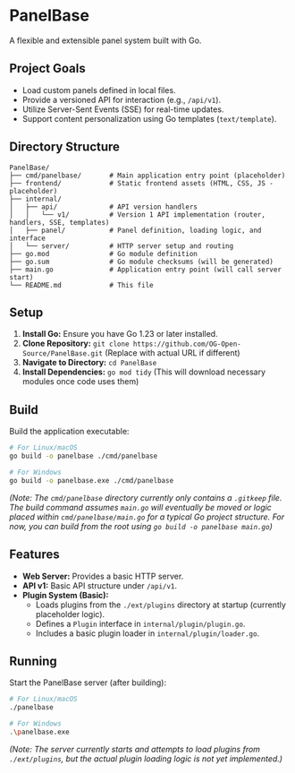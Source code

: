 # PanelBase

A flexible and extensible panel system built with Go.

## Project Goals

*   Load custom panels defined in local files.
*   Provide a versioned API for interaction (e.g., `/api/v1`).
*   Utilize Server-Sent Events (SSE) for real-time updates.
*   Support content personalization using Go templates (`text/template`).

## Directory Structure

```
PanelBase/
├── cmd/panelbase/       # Main application entry point (placeholder)
├── frontend/            # Static frontend assets (HTML, CSS, JS - placeholder)
├── internal/
│   ├── api/             # API version handlers
│   │   └── v1/          # Version 1 API implementation (router, handlers, SSE, templates)
│   ├── panel/           # Panel definition, loading logic, and interface
│   └── server/          # HTTP server setup and routing
├── go.mod               # Go module definition
├── go.sum               # Go module checksums (will be generated)
├── main.go              # Application entry point (will call server start)
└── README.md            # This file
```

## Setup

1.  **Install Go:** Ensure you have Go 1.23 or later installed.
2.  **Clone Repository:** `git clone https://github.com/OG-Open-Source/PanelBase.git` (Replace with actual URL if different)
3.  **Navigate to Directory:** `cd PanelBase`
4.  **Install Dependencies:** `go mod tidy` (This will download necessary modules once code uses them)

## Build

Build the application executable:

```bash
# For Linux/macOS
go build -o panelbase ./cmd/panelbase

# For Windows
go build -o panelbase.exe ./cmd/panelbase
```

*(Note: The `cmd/panelbase` directory currently only contains a `.gitkeep` file. The build command assumes `main.go` will eventually be moved or logic placed within `cmd/panelbase/main.go` for a typical Go project structure. For now, you can build from the root using `go build -o panelbase main.go`)*

## Features

*   **Web Server:** Provides a basic HTTP server.
*   **API v1:** Basic API structure under `/api/v1`.
*   **Plugin System (Basic):**
    *   Loads plugins from the `./ext/plugins` directory at startup (currently placeholder logic).
    *   Defines a `Plugin` interface in `internal/plugin/plugin.go`.
    *   Includes a basic plugin loader in `internal/plugin/loader.go`.

## Running

Start the PanelBase server (after building):

```bash
# For Linux/macOS
./panelbase

# For Windows
.\panelbase.exe
```

*(Note: The server currently starts and attempts to load plugins from `./ext/plugins`, but the actual plugin loading logic is not yet implemented.)*